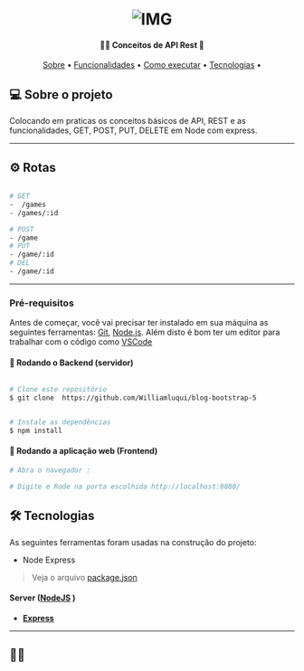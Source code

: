 <h1 align="center">
    <img alt="IMG" title="IMG" src="https://user-images.githubusercontent.com/88260564/180133227-f4d8997c-1a44-4a37-84a5-072a7fa6efea.png "  />
</h1>




<h4 align="center"> 
	   👨‍💻 Conceitos de API Rest  🚀 
</h4>

<p align="center">
 <a href="#-sobre-o-projeto">Sobre</a> •
 <a href="#-funcionalidades">Funcionalidades</a> • 
 <a href="#-como-executar-o-projeto">Como executar</a> • 
 <a href="#-tecnologias">Tecnologias</a> • 
</p>


## 💻 Sobre o projeto

 Colocando em praticas os conceitos básicos de API, REST e as funcionalidades, GET, POST, PUT, DELETE em Node com express.

---

## ⚙️ Rotas
```bash

# GET
-  /games
- /games/:id

# POST
- /game
# PUT
- /game/:id
# DEL
- /game/:id

```
---


### Pré-requisitos

Antes de começar, você vai precisar ter instalado em sua máquina as seguintes ferramentas:
[Git](https://git-scm.com), [Node.js](https://nodejs.org/en/). 
Além disto é bom ter um editor para trabalhar com o código como [VSCode](https://code.visualstudio.com/)

#### 🎲 Rodando o Backend (servidor)

```bash

# Clone este repositório
$ git clone  https://github.com/Williamluqui/blog-bootstrap-5


# Instale as dependências
$ npm install

```

#### 🧭 Rodando a aplicação web (Frontend)

```bash
# Abra o navegador :

# Digite e Rode na porta escolhida http://localhost:8080/


```
## 🛠 Tecnologias

As seguintes ferramentas foram usadas na construção do projeto:

+ Node Express



> Veja o arquivo  [package.json](https://github.com/Williamluqui/apiGames/blob/main/package.json)

#### [](https://github.com/Williamluqui/apiGames)**Server**  ([NodeJS](https://nodejs.org/en/)  )

-   **[Express](https://expressjs.com/)**








---

## 👨‍💻 
